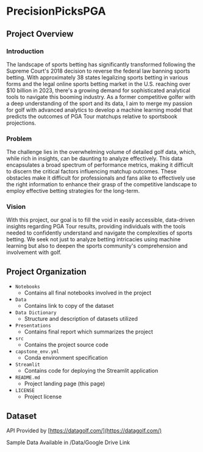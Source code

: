 # PrecisionPicksPGA

## Project Overview

### Introduction
The landscape of sports betting has significantly transformed following the Supreme Court's 2018 decision to reverse the federal law banning sports betting. With approximately 38 states legalizing sports betting in various forms and the legal online sports betting market in the U.S. reaching over $10 billion in 2023, there's a growing demand for sophisticated analytical tools to navigate this booming industry. As a former competitive golfer with a deep understanding of the sport and its data, I aim to merge my passion for golf with advanced analytics to develop a machine learning model that predicts the outcomes of PGA Tour matchups relative to sportsbook projections.

### Problem
The challenge lies in the overwhelming volume of detailed golf data, which, while rich in insights, can be daunting to analyze effectively. This data encapsulates a broad spectrum of performance metrics, making it difficult to discern the critical factors influencing matchup outcomes. These obstacles make it difficult for professionals and fans alike to effectively use the right information to enhance their grasp of the competitive landscape to employ effective betting strategies for the long-term.

### Vision
With this project, our goal is to fill the void in easily accessible, data-driven insights regarding PGA Tour results, providing individuals with the tools needed to confidently understand and navigate the complexities of sports betting. We seek not just to analyze betting intricacies using machine learning but also to deepen the sports community's comprehension and involvement with golf.

## Project Organization

- `Notebooks`
    - Contains all final notebooks involved in the project
- `Data`
    - Contains link to copy of the dataset
- `Data Dictionary`
    - Structure and description of datasets utilized
- `Presentations`
    - Contains final report which summarizes the project
- `src`
    - Contains the project source code
- `capstone_env.yml`
    - Conda environment specification
- `Streamlit`
    - Contains code for deploying the Streamlit application
- `README.md`
    - Project landing page (this page)
- `LICENSE`
    - Project license

## Dataset

API Provided by [https://datagolf.com/](https://datagolf.com/)

Sample Data Available in /Data/Google Drive Link
